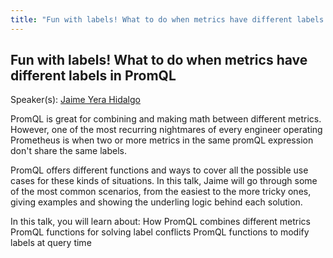 ```yaml
---
title: "Fun with labels! What to do when metrics have different labels in PromQL"
---
```


## Fun with labels! What to do when metrics have different labels in PromQL

Speaker(s): [Jaime Yera Hidalgo](../../speakers/jaime-yera-hidalgo)

PromQL is great for combining and making math between different metrics. However, one of the most recurring nightmares of every engineer operating Prometheus is when two or more metrics in the same promQL expression don't share the same labels. 

PromQL offers different functions and ways to cover all the possible use cases for these kinds of situations. In this talk, Jaime will go through some of the most common scenarios, from the easiest to the more tricky ones, giving examples and showing the underling logic behind each solution.

In this talk, you will learn about:
How PromQL combines different metrics
PromQL functions for solving label conflicts
PromQL functions to modify labels at query time

